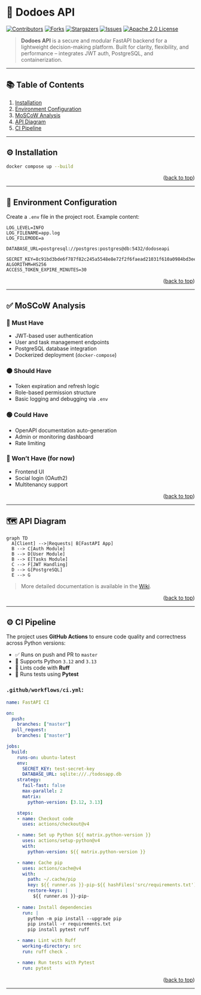 <a id="readme-top"></a>

# 🚀 Dodoes API

[![Contributors][contributors-shield]][contributors-url]
[![Forks][forks-shield]][forks-url]
[![Stargazers][stars-shield]][stars-url]
[![Issues][issues-shield]][issues-url]
[![Apache 2.0 License][license-shield]][license-url]

> **Dodoes API** is a secure and modular FastAPI backend for a lightweight decision-making platform.
> Built for clarity, flexibility, and performance – integrates JWT auth, PostgreSQL, and containerization.

---

## 📚 Table of Contents

1. [Installation](#installation)
2. [Environment Configuration](#environment-configuration)
3. [MoSCoW Analysis](#moscow-analysis)
4. [API Diagram](#api-diagram)
5. [CI Pipeline](#ci-pipeline)

---

## ⚙️ Installation <a name="installation"></a>

```bash
docker compose up --build
```

<p align="right">(<a href="#readme-top">back to top</a>)</p>

---

## 🔐 Environment Configuration <a name="environment-configuration"></a>

Create a `.env` file in the project root. Example content:

```env
LOG_LEVEL=INFO
LOG_FILENAME=app.log
LOG_FILEMODE=a

DATABASE_URL=postgresql://postgres:postgres@db:5432/dodoseapi

SECRET_KEY=8c91bd3bde6f787f82c245a5548e8e72f2f6faead21031f610a0984bd3ee8ca9
ALGORITHM=HS256
ACCESS_TOKEN_EXPIRE_MINUTES=30
```

<p align="right">(<a href="#readme-top">back to top</a>)</p>

---

## ✅ MoSCoW Analysis <a name="moscow-analysis"></a>

### 🔴 Must Have

* JWT-based user authentication
* User and task management endpoints
* PostgreSQL database integration
* Dockerized deployment (`docker-compose`)

### 🟠 Should Have

* Token expiration and refresh logic
* Role-based permission structure
* Basic logging and debugging via `.env`

### 🟢 Could Have

* OpenAPI documentation auto-generation
* Admin or monitoring dashboard
* Rate limiting

### 🔵 Won’t Have (for now)

* Frontend UI
* Social login (OAuth2)
* Multitenancy support

<p align="right">(<a href="#readme-top">back to top</a>)</p>

---

## 🗺️ API Diagram <a name="api-diagram"></a>

```mermaid
graph TD
  A[Client] -->|Requests| B[FastAPI App]
  B --> C[Auth Module]
  B --> D[User Module]
  B --> E[Tasks Module]
  C --> F[JWT Handling]
  D --> G[PostgreSQL]
  E --> G
```

> More detailed documentation is available in the [Wiki](../../wiki).

<p align="right">(<a href="#readme-top">back to top</a>)</p>

---

## ⚙️ CI Pipeline <a name="ci-pipeline"></a>

The project uses **GitHub Actions** to ensure code quality and correctness across Python versions:

* ✅ Runs on push and PR to `master`
* 🧪 Supports Python `3.12` and `3.13`
* 🧼 Lints code with **Ruff**
* 🧪 Runs tests using **Pytest**

### `.github/workflows/ci.yml`:

```yaml
name: FastAPI CI

on:
  push:
    branches: ["master"]
  pull_request:
    branches: ["master"]

jobs:
  build:
    runs-on: ubuntu-latest
    env:
      SECRET_KEY: test-secret-key
      DATABASE_URL: sqlite:///./todosapp.db
    strategy:
      fail-fast: false
      max-parallel: 2
      matrix:
        python-version: [3.12, 3.13]

    steps:
    - name: Checkout code
      uses: actions/checkout@v4

    - name: Set up Python ${{ matrix.python-version }}
      uses: actions/setup-python@v4
      with:
        python-version: ${{ matrix.python-version }}

    - name: Cache pip
      uses: actions/cache@v4
      with:
        path: ~/.cache/pip
        key: ${{ runner.os }}-pip-${{ hashFiles('src/requirements.txt') }}
        restore-keys: |
          ${{ runner.os }}-pip-
          
    - name: Install dependencies
      run: |
        python -m pip install --upgrade pip
        pip install -r requirements.txt
        pip install pytest ruff

    - name: Lint with Ruff
      working-directory: src
      run: ruff check .

    - name: Run tests with Pytest
      run: pytest
```

<p align="right">(<a href="#readme-top">back to top</a>)</p>

---

<!-- Badges -->

[contributors-shield]: https://img.shields.io/github/contributors/Niewiaro/dodoes.svg?style=for-the-badge
[contributors-url]: https://github.com/Niewiaro/dodoes/graphs/contributors
[forks-shield]: https://img.shields.io/github/forks/Niewiaro/dodoes.svg?style=for-the-badge
[forks-url]: https://github.com/Niewiaro/dodoes/network/members
[stars-shield]: https://img.shields.io/github/stars/Niewiaro/dodoes.svg?style=for-the-badge
[stars-url]: https://github.com/Niewiaro/dodoes/stargazers
[issues-shield]: https://img.shields.io/github/issues/Niewiaro/dodoes.svg?style=for-the-badge
[issues-url]: https://github.com/Niewiaro/dodoes/issues
[license-shield]: https://img.shields.io/github/license/Niewiaro/dodoes.svg?style=for-the-badge&color=blue
[license-url]: https://github.com/Niewiaro/dodoes/blob/main/LICENSE

